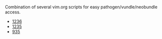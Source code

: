 Combination of several vim.org scripts for easy pathogen/vundle/neobundle access.

* [1236](http://www.vim.org/scripts/script.php?script_id=1236)
* [1235](http://www.vim.org/scripts/script.php?script_id=1235)
* [935](http://www.vim.org/scripts/script.php?script_id=935)
